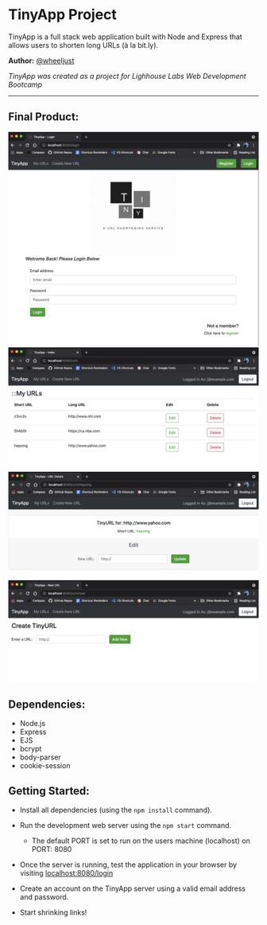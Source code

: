 # TinyApp Project

TinyApp is a full stack web application built with Node and Express that allows users to shorten long URLs (à la bit.ly).

__Author:__ [@wheeljust](https://github.com/wheeljust/)

*TinyApp was created as a project for Lighhouse Labs Web Development Bootcamp*
_____

## Final Product:

!["TinyApp Login Page"](./public/login_page.png)
!["Example of URL's page for a user who is logged in"](./public/myurls_page.png)
!["Edit & URL details page"](./public/urlshow_page.png)
!["Create new URL page"](./public/create_new_page.png)


## Dependencies:

- Node.js
- Express
- EJS
- bcrypt
- body-parser
- cookie-session

## Getting Started:

- Install all dependencies (using the `npm install` command).

- Run the development web server using the `npm start` command.
  - The default PORT is set to run on the users machine (localhost) on PORT: 8080

- Once the server is running, test the application in your browser by visiting [localhost:8080/login](http://localhost:8080/login)

- Create an account on the TinyApp server using a valid email address and password.

- Start shrinking links!